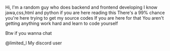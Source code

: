 Hi, I'm a random guy who does backend and frontend developing 
I know jawa,css,html and python 
if you are here reading this 
There's a 99% chance you're here trying to get my source codes 
If you are here for that 
You aren't getting anything work hard and learn to code yourself 

Btw if you wanna chat 

@limited_l 
My discord user
